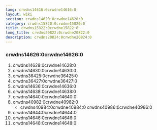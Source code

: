 ```yaml
---
lang: crwdns14616:0crwdne14616:0
layout: wiki
section: crwdns14620:0crwdne14620:0
category: crwdns15820:0crwdne15820:0
title: crwdns15822:0crwdne15822:0
long_title: crwdns20822:0crwdne20822:0
description: crwdns20824:0crwdne20824:0
---
```


### crwdns14626:0crwdne14626:0
1. crwdns14628:0crwdne14628:0
1. crwdns14630:0crwdne14630:0
1. crwdns36425:0crwdne36425:0
1. crwdns36427:0crwdne36427:0
1. crwdns14636:0crwdne14636:0
1. crwdns14638:0crwdne14638:0
1. crwdns14640:0crwdne14640:0
1. crwdns40982:0crwdne40982:0
    - crwdns40984:0crwdne40984:0 crwdns40986:0crwdne40986:0
1. crwdns14644:0crwdne14644:0
1. crwdns14646:0crwdne14646:0
1. crwdns14648:0crwdne14648:0
